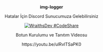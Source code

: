 <p align="center">
  <strong>img-logger</strong>
</p>

<p align="center">
  Hatalar İçin Discord Sunucumuza Gelebilirsiniz
</p>

<p align="center">
  <a href="https://api.weblutions.com/discord/invite/vsc">
    <img src="https://api.weblutions.com/discord/invite/vsc" alt="WraithsDev #CodeShare" />
  </a>
</p>


<p align="center">
  Botun Kurulumu ve Tanıtım Videosu
</p>
<p align="center">
  https://youtu.be/ulRvlTSaPK0
</p>
